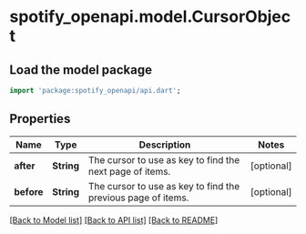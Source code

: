 # spotify_openapi.model.CursorObject

## Load the model package
```dart
import 'package:spotify_openapi/api.dart';
```

## Properties
Name | Type | Description | Notes
------------ | ------------- | ------------- | -------------
**after** | **String** | The cursor to use as key to find the next page of items. | [optional] 
**before** | **String** | The cursor to use as key to find the previous page of items. | [optional] 

[[Back to Model list]](../README.md#documentation-for-models) [[Back to API list]](../README.md#documentation-for-api-endpoints) [[Back to README]](../README.md)


